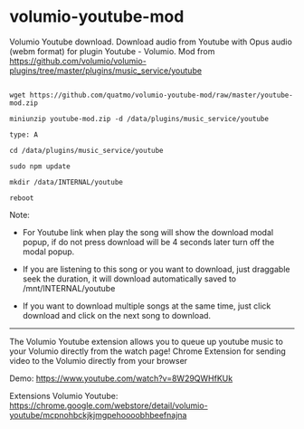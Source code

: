 # volumio-youtube-mod
Volumio Youtube download.  Download audio from Youtube with Opus audio (webm format) for plugin Youtube - Volumio.
Mod from https://github.com/volumio/volumio-plugins/tree/master/plugins/music_service/youtube

```

wget https://github.com/quatmo/volumio-youtube-mod/raw/master/youtube-mod.zip

miniunzip youtube-mod.zip -d /data/plugins/music_service/youtube

type: A

cd /data/plugins/music_service/youtube

sudo npm update

mkdir /data/INTERNAL/youtube

reboot
```

Note:
- For Youtube link when play the song will show the download modal popup, if do not press download will be 4 seconds later turn off the modal popup.

- If you are listening to this song or you want to download, just draggable seek the duration, it will download automatically saved to /mnt/INTERNAL/youtube

- If you want to download multiple songs at the same time, just click download and click on the next song to download.



-------------------------------------------------
The Volumio Youtube extension allows you to queue up youtube music to your Volumio directly from the watch page!
Chrome Extension for sending video to the Volumio directly from your browser

Demo: https://www.youtube.com/watch?v=8W29QWHfKUk

Extensions Volumio Youtube: https://chrome.google.com/webstore/detail/volumio-youtube/mcpnohbckjkjmgpehoooobhbeefnajna


